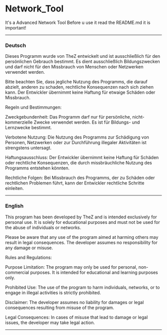 # Network_Tool
It's a Advanced Network Tool 
Before u use it read the README.md it is important!
__________________________________________________________________________________________________________________________________

### Deutsch

Dieses Programm wurde von TheZ entwickelt und ist ausschließlich für den persönlichen Gebrauch bestimmt. Es dient ausschließlich Bildungszwecken und darf nicht für den Missbrauch von Menschen oder Netzwerken verwendet werden.

Bitte beachten Sie, dass jegliche Nutzung des Programms, die darauf abzielt, anderen zu schaden, rechtliche Konsequenzen nach sich ziehen kann. Der Entwickler übernimmt keine Haftung für etwaige Schäden oder Missbrauch.

Regeln und Bestimmungen:

Zweckgebundenheit: Das Programm darf nur für persönliche, nicht-kommerzielle Zwecke verwendet werden. Es ist für Bildungs- und Lernzwecke bestimmt.

Verbotene Nutzung: Die Nutzung des Programms zur Schädigung von Personen, Netzwerken oder zur Durchführung illegaler Aktivitäten ist strengstens untersagt.

Haftungsausschluss: Der Entwickler übernimmt keine Haftung für Schäden oder rechtliche Konsequenzen, die durch missbräuchliche Nutzung des Programms entstehen könnten.

Rechtliche Folgen: Bei Missbrauch des Programms, der zu Schäden oder rechtlichen Problemen führt, kann der Entwickler rechtliche Schritte einleiten.

_________________________________________________________________________________________________________________________________________

### English

This program has been developed by TheZ and is intended exclusively for personal use. It is solely for educational purposes and must not be used for the abuse of individuals or networks.

Please be aware that any use of the program aimed at harming others may result in legal consequences. The developer assumes no responsibility for any damage or misuse.

Rules and Regulations:

Purpose Limitation: The program may only be used for personal, non-commercial purposes. It is intended for educational and learning purposes only.

Prohibited Use: The use of the program to harm individuals, networks, or to engage in illegal activities is strictly prohibited.

Disclaimer: The developer assumes no liability for damages or legal consequences resulting from misuse of the program.

Legal Consequences: In cases of misuse that lead to damage or legal issues, the developer may take legal action.

_______________________________________________________________________________________________________________________________________
